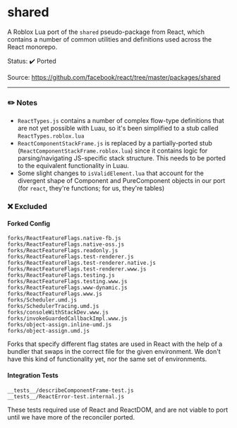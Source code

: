 # shared
A Roblox Lua port of the `shared` pseudo-package from React, which contains a number of common utilities and definitions used across the React monorepo.

Status: ✔️ Ported

Source: https://github.com/facebook/react/tree/master/packages/shared

---

### ✏️ Notes
* `ReactTypes.js` contains a number of complex flow-type definitions that are not yet possible with Luau, so it's been simplified to a stub called `ReactTypes.roblox.lua`
* `ReactComponentStackFrame.js` is replaced by a partially-ported stub (`ReactComponentStackFrame.roblox.lua`) since it contains logic for parsing/navigating JS-specific stack structure. This needs to be ported to the equivalent functionality in Luau.
* Some slight changes to `isValidElement.lua` that account for the divergent shape of Component and PureComponent objects in our port (for `react`, they're functions; for us, they're tables)

### ❌ Excluded

#### Forked Config
```
forks/ReactFeatureFlags.native-fb.js
forks/ReactFeatureFlags.native-oss.js
forks/ReactFeatureFlags.readonly.js
forks/ReactFeatureFlags.test-renderer.js
forks/ReactFeatureFlags.test-renderer.native.js
forks/ReactFeatureFlags.test-renderer.www.js
forks/ReactFeatureFlags.testing.js
forks/ReactFeatureFlags.testing.www.js
forks/ReactFeatureFlags.www-dynamic.js
forks/ReactFeatureFlags.www.js
forks/Scheduler.umd.js
forks/SchedulerTracing.umd.js
forks/consoleWithStackDev.www.js
forks/invokeGuardedCallbackImpl.www.js
forks/object-assign.inline-umd.js
forks/object-assign.umd.js
```

Forks that specify different flag states are used in React with the help of a bundler that swaps in the correct file for the given environment. We don't have this kind of functionality yet, nor the same set of environments.

#### Integration Tests
```
__tests__/describeComponentFrame-test.js
__tests__/ReactError-test.internal.js
```
These tests required use of React and ReactDOM, and are not viable to port until we have more of the reconciler ported.